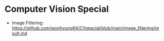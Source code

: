 # Computer Vision Special

* Image Filtering: <https://github.com/wonhyung64/CVspecial/blob/main/image_filtering/result.md>
